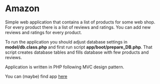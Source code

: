 # Amazon

Simple web application that contains a list of products for some web shop. For every product there is a list of reviews and ratings. You can add new reviews and ratings for every product.

To run the application you should adjust database settings in **model/db.class.php** and first run script **app/boot/prepare_DB.php**. That script creates database tables and fills database with few products and reviews. 

Application is written in PHP following MVC design pattern. 

You can (maybe) find app [here](http://rp2.studenti.math.hr/~pcustic/dz2/amazon/index.php)
